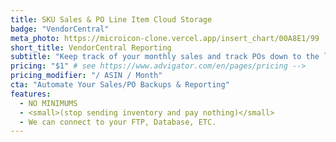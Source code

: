 ```yaml
---
title: SKU Sales & PO Line Item Cloud Storage
badge: "VendorCentral"
meta_photo: https://microicon-clone.vercel.app/insert_chart/00A8E1/99
short_title: VendorCentral Reporting
subtitle: "Keep track of your monthly sales and track POs down to the line-item."
pricing: "$1" # see https://www.advigator.com/en/pages/pricing -->
pricing_modifier: "/ ASIN / Month"
cta: "Automate Your Sales/PO Backups & Reporting"
features:
  - NO MINIMUMS
  - <small>(stop sending inventory and pay nothing)</small>
  - We can connect to your FTP, Database, ETC.
---
```

